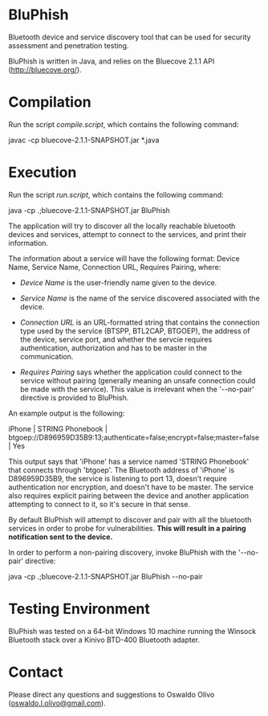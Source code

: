# BluPhish
Bluetooth device and service discovery tool that can be used for security assessment 
and penetration testing.

BluPhish is written in Java, and relies on the Bluecove 2.1.1 API (http://bluecove.org/).

# Compilation

Run the script *compile.script*, which contains the following command:

javac -cp bluecove-2.1.1-SNAPSHOT.jar *.java

# Execution

Run the script *run.script*, which contains the following command:

java -cp .;bluecove-2.1.1-SNAPSHOT.jar BluPhish

The application will try to discover all the locally reachable bluetooth devices and services, attempt to connect to the services, and print their information.

The information about a service will have the following format: Device Name, Service Name, Connection URL, Requires Pairing, where:

* *Device Name* is the user-friendly name given to the device.

* *Service Name* is the name of the service discovered associated with the device.
* *Connection URL* is an URL-formatted string that contains the connection type used by the service (BTSPP, BTL2CAP, BTGOEP), the address of the device,
service port, and whether the servcie requires authentication, authorization and has to be master in the communication.

* *Requires Pairing* says whether the application could connect to the service 
without pairing (generally meaning an unsafe connection could be made with 
the service). This value is irrelevant when the '--no-pair' directive is 
provided to BluPhish.

An example output is the following:

iPhone | STRING Phonebook | btgoep://D896959D35B9:13;authenticate=false;encrypt=false;master=false | Yes

This output says that 'iPhone' has a service named 'STRING Phonebook' that 
connects through 'btgoep'. The Bluetooth address of 'iPhone' is D896959D35B9, 
the service is listening to port 13, doesn't require authentication nor 
encryption, and doesn't have to be master. The service also requires 
explicit pairing between the device and another application attempting 
to connect to it, so it's secure in that sense.


By default BluPhish will attempt to discover and pair with all the bluetooth services in order to probe for vulnerabilities. 
**This will result in a pairing notification sent to the device.**

In order to perform a non-pairing discovery, invoke BluPhish with the 
'--no-pair' directive:

java -cp .;bluecove-2.1.1-SNAPSHOT.jar BluPhish --no-pair

# Testing Environment

BluPhish was tested on a 64-bit Windows 10 machine running the Winsock Bluetooth stack
over a Kinivo BTD-400 Bluetooth adapter.

# Contact

Please direct any questions and suggestions to Oswaldo Olivo (oswaldo.l.olivo@gmail.com).